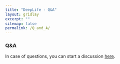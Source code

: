 ```yaml
---
title: "DeepLife - Q&A"
layout: gridlay
excerpt: ""
sitemap: false
permalink: /Q_and_A/
---
```


### Q&A

In case of questions, you can start a discussion [here](https://github.com/orgs/deeplife4eu/discussions).

<br>
<br>
